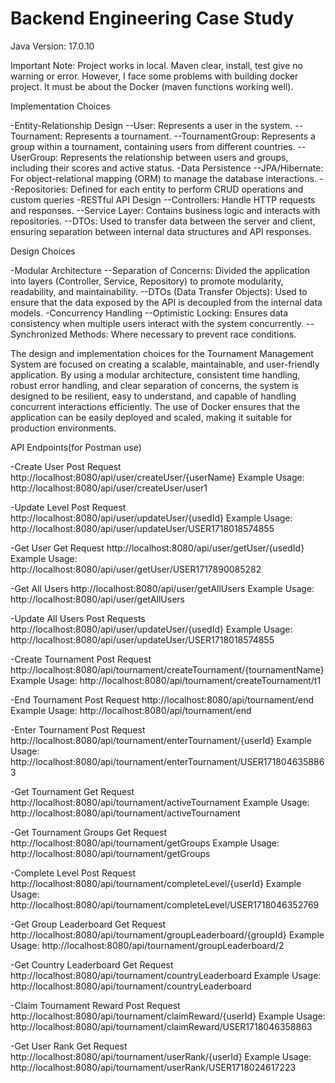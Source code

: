 # Backend Engineering Case Study

Java Version: 17.0.10

Important Note: Project works in local. Maven clear, install, test give no warning or error. However, I face some problems with building docker project. It must be about the Docker (maven functions working well).

Implementation Choices

-Entity-Relationship Design
	--User: Represents a user in the system.
	--Tournament: Represents a tournament.
	--TournamentGroup: Represents a group within a tournament, containing users from different countries.
	--UserGroup: Represents the relationship between users and groups, including their scores and active status.
-Data Persistence
	--JPA/Hibernate: For object-relational mapping (ORM) to manage the database interactions.
	--Repositories: Defined for each entity to perform CRUD operations and custom queries
-RESTful API Design
	--Controllers: Handle HTTP requests and responses.
	--Service Layer: Contains business logic and interacts with repositories.
	--DTOs: Used to transfer data between the server and client, ensuring separation between internal data structures and API responses.

Design Choices

-Modular Architecture
	--Separation of Concerns: Divided the application into layers (Controller, Service, Repository) to promote modularity, readability, and maintainability.
	--DTOs (Data Transfer Objects): Used to ensure that the data exposed by the API is decoupled from the internal data models.
-Concurrency Handling
	--Optimistic Locking: Ensures data consistency when multiple users interact with the system concurrently.
	--Synchronized Methods: Where necessary to prevent race conditions.

The design and implementation choices for the Tournament Management System are focused on creating a scalable, maintainable, and user-friendly application. By using a modular architecture, consistent time handling, robust error handling, and clear separation of concerns, the system is designed to be resilient, easy to understand, and capable of handling concurrent interactions efficiently. The use of Docker ensures that the application can be easily deployed and scaled, making it suitable for production environments.

API Endpoints(for Postman use)

-Create User
Post Request
http://localhost:8080/api/user/createUser/{userName}
Example Usage: http://localhost:8080/api/user/createUser/user1

-Update Level
Post Request
http://localhost:8080/api/user/updateUser/{usedId}
Example Usage: http://localhost:8080/api/user/updateUser/USER1718018574855

-Get User
Get Request
http://localhost:8080/api/user/getUser/{usedId}
Example Usage: http://localhost:8080/api/user/getUser/USER1717890085282

-Get All Users
http://localhost:8080/api/user/getAllUsers
Example Usage: http://localhost:8080/api/user/getAllUsers

-Update All Users
Post Requests
http://localhost:8080/api/user/updateUser/{usedId}
Example Usage: http://localhost:8080/api/user/updateUser/USER1718018574855

-Create Tournament
Post Request
http://localhost:8080/api/tournament/createTournament/{tournamentName}
Example Usage: http://localhost:8080/api/tournament/createTournament/t1

-End Tournament
Post Request
http://localhost:8080/api/tournament/end
Example Usage: http://localhost:8080/api/tournament/end

-Enter Tournament
Post Request
http://localhost:8080/api/tournament/enterTournament/{userId}
Example Usage: http://localhost:8080/api/tournament/enterTournament/USER1718046358863

-Get Tournament
Get Request
http://localhost:8080/api/tournament/activeTournament
Example Usage: http://localhost:8080/api/tournament/activeTournament

-Get Tournament Groups
Get Request
http://localhost:8080/api/tournament/getGroups
Example Usage: http://localhost:8080/api/tournament/getGroups

-Complete Level
Post Request
http://localhost:8080/api/tournament/completeLevel/{userId}
Example Usage: http://localhost:8080/api/tournament/completeLevel/USER1718046352769

-Get Group Leaderboard
Get Request
http://localhost:8080/api/tournament/groupLeaderboard/{groupId}
Example Usage: http://localhost:8080/api/tournament/groupLeaderboard/2

-Get Country Leaderboard
Get Request
http://localhost:8080/api/tournament/countryLeaderboard
Example Usage: http://localhost:8080/api/tournament/countryLeaderboard

-Claim Tournament Reward
Post Request
http://localhost:8080/api/tournament/claimReward/{userId}
Example Usage: http://localhost:8080/api/tournament/claimReward/USER1718046358863

-Get User Rank
Get Request
http://localhost:8080/api/tournament/userRank/{userId}
Example Usage: http://localhost:8080/api/tournament/userRank/USER1718024617223